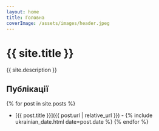```yaml
---
layout: home
title: Головна
coverImage: /assets/images/header.jpeg
---
```


# {{ site.title }}

{{ site.description }}

## Публікації

{% for post in site.posts %}
- [{{ post.title }}]({{ post.url | relative_url }}) - {% include ukrainian_date.html date=post.date %}
{% endfor %}